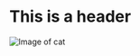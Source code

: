 # This is a header 
![Image of cat](https://cdn.britannica.com/70/234870-050-D4D024BB/Orange-colored-cat-yawns-displaying-teeth.jpg)
